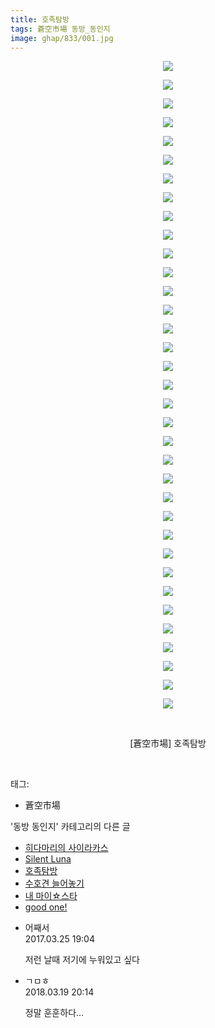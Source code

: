 ```yaml
---
title: 호족탐방
tags: 蒼空市場 동방_동인지
image: ghap/833/001.jpg
---
```

<div class="article">
<p style="text-align: center; clear: none; float: none;"><img src="{{ site.nasurl }}/ghap/833/001.jpg"/></p>
<p style="text-align: center; clear: none; float: none;"><img src="{{ site.nasurl }}/ghap/833/002.jpg"/></p>
<p style="text-align: center; clear: none; float: none;"><img src="{{ site.nasurl }}/ghap/833/003.jpg"/></p>
<p style="text-align: center; clear: none; float: none;"><img src="{{ site.nasurl }}/ghap/833/004.jpg"/></p>
<p style="text-align: center; clear: none; float: none;"><img src="{{ site.nasurl }}/ghap/833/005.jpg"/></p>
<p style="text-align: center; clear: none; float: none;"><img src="{{ site.nasurl }}/ghap/833/006.jpg"/></p>
<p style="text-align: center; clear: none; float: none;"><img src="{{ site.nasurl }}/ghap/833/007.jpg"/></p>
<p style="text-align: center; clear: none; float: none;"><img src="{{ site.nasurl }}/ghap/833/008.jpg"/></p>
<p style="text-align: center; clear: none; float: none;"><img src="{{ site.nasurl }}/ghap/833/009.jpg"/></p>
<p style="text-align: center; clear: none; float: none;"><img src="{{ site.nasurl }}/ghap/833/010.jpg"/></p>
<p style="text-align: center; clear: none; float: none;"><img src="{{ site.nasurl }}/ghap/833/011.jpg"/></p>
<p style="text-align: center; clear: none; float: none;"><img src="{{ site.nasurl }}/ghap/833/012.jpg"/></p>
<p style="text-align: center; clear: none; float: none;"><img src="{{ site.nasurl }}/ghap/833/013.jpg"/></p>
<p style="text-align: center; clear: none; float: none;"><img src="{{ site.nasurl }}/ghap/833/014.jpg"/></p>
<p style="text-align: center; clear: none; float: none;"><img src="{{ site.nasurl }}/ghap/833/015.jpg"/></p>
<p style="text-align: center; clear: none; float: none;"><img src="{{ site.nasurl }}/ghap/833/016.jpg"/></p>
<p style="text-align: center; clear: none; float: none;"><img src="{{ site.nasurl }}/ghap/833/017.jpg"/></p>
<p style="text-align: center; clear: none; float: none;"><img src="{{ site.nasurl }}/ghap/833/018.jpg"/></p>
<p style="text-align: center; clear: none; float: none;"><img src="{{ site.nasurl }}/ghap/833/019.jpg"/></p>
<p style="text-align: center; clear: none; float: none;"><img src="{{ site.nasurl }}/ghap/833/020.jpg"/></p>
<p style="text-align: center; clear: none; float: none;"><img src="{{ site.nasurl }}/ghap/833/021.jpg"/></p>
<p style="text-align: center; clear: none; float: none;"><img src="{{ site.nasurl }}/ghap/833/022.jpg"/></p>
<p style="text-align: center; clear: none; float: none;"><img src="{{ site.nasurl }}/ghap/833/023.jpg"/></p>
<p style="text-align: center; clear: none; float: none;"><img src="{{ site.nasurl }}/ghap/833/024.jpg"/></p>
<p style="text-align: center; clear: none; float: none;"><img src="{{ site.nasurl }}/ghap/833/025.jpg"/></p>
<p style="text-align: center; clear: none; float: none;"><img src="{{ site.nasurl }}/ghap/833/026.jpg"/></p>
<p style="text-align: center; clear: none; float: none;"><img src="{{ site.nasurl }}/ghap/833/027.jpg"/></p>
<p style="text-align: center; clear: none; float: none;"><img src="{{ site.nasurl }}/ghap/833/028.jpg"/></p>
<p style="text-align: center; clear: none; float: none;"><img src="{{ site.nasurl }}/ghap/833/029.jpg"/></p>
<p style="text-align: center; clear: none; float: none;"><img src="{{ site.nasurl }}/ghap/833/030.jpg"/></p>
<p style="text-align: center; clear: none; float: none;"><img src="{{ site.nasurl }}/ghap/833/031.jpg"/></p>
<p style="text-align: center; clear: none; float: none;"><img src="{{ site.nasurl }}/ghap/833/032.jpg"/></p>
<p style="text-align: center; clear: none; float: none;"><img src="{{ site.nasurl }}/ghap/833/033.jpg"/></p>
<p style="text-align: center; clear: none; float: none;"><img src="{{ site.nasurl }}/ghap/833/034.jpg"/></p>
<p style="text-align: center; clear: none; float: none;"><img src="{{ site.nasurl }}/ghap/833/035.jpg"/></p>
<p style="text-align: center; clear: none; float: none;"><br/></p>
<p style="text-align: center; clear: none; float: none;">[蒼空市場] 호족탐방</p>
<p><br/></p>
</div><div class="tagTrail">
<p>태그: </p>
<ul>
<li>蒼空市場</li>
</ul>
</div><div class="another">
<p>'동방 동인지' 카테고리의 다른 글</p>
<ul>
<li><a href="/2016-07-13-ghap_835">히다마리의 사이라카스</a></li>
<li><a href="/2016-07-13-ghap_834">Silent Luna</a></li>
<li><a href="/2016-07-13-ghap_833">호족탐방</a></li>
<li><a href="/2016-07-13-ghap_832">수호견 늘어놓기</a></li>
<li><a href="/2016-07-13-ghap_831">내 마이☆스타</a></li>
<li><a href="/2016-07-13-ghap_830">good one!</a></li>
</ul>
</div><div class="cb_module cb_fluid">
<div class="cb_wrt cb_profile">
<div class="comment">
<ul>
<li class="cb_thumb_off" id="comment14948784">
<div class="cb_comment_area">
<div class="cb_info_area">
<div class="cb_section">
<span class="cb_nick_name">어째서</span>
</div>
<div class="cb_section">
<span class="cb_date">2017.03.25 19:04 </span>
</div>
</div>
<div class="cb_dsc_comment">
<p class="cb_dsc">
											저런 날때 저기에 누워있고 싶다
										</p>
</div>
</div></li>
<li class="cb_thumb_off" id="comment15222122">
<div class="cb_comment_area">
<div class="cb_info_area">
<div class="cb_section">
<span class="cb_nick_name">ㄱㅁㅎ</span>
</div>
<div class="cb_section">
<span class="cb_date">2018.03.19 20:14 </span>
</div>
</div>
<div class="cb_dsc_comment">
<p class="cb_dsc">
											정말 훈훈하다...
										</p>
</div>
</div></li>
</ul>
</div>
</div><!-- commentList close -->
</div>